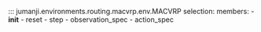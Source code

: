 ::: jumanji.environments.routing.macvrp.env.MACVRP
    selection:
      members:
        - __init__
        - reset
        - step
        - observation_spec
        - action_spec

